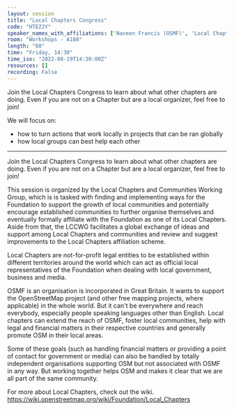 ```yaml
---
layout: session
title: "Local Chapters Congress"
code: "HTEZJY"
speaker_names_with_affiliations: ['Naveen Francis (OSMF)', 'Local Chapters &amp; Communities working group (OSMF)', 'Maggie Cawley (OpenStreetMap US)', 'Charles Chilufya (OSMF)']
room: "Workshops - A108"
length: "60"
time: "Friday, 14:30"
time_iso: "2022-08-19T14:30:00Z"
resources: []
recording: False
---
```


Join the Local Chapters Congress to learn about what other chapters are doing. Even if you are not on a Chapter but are a local organizer, feel free to join!

We will focus on:
- how to turn actions that work locally in projects that can be ran globally
- how local groups can best help each other

<hr>

Join the Local Chapters Congress to learn about what other chapters are doing. Even if you are not on a Chapter but are a local organizer, feel free to join!

This session is organized by the Local Chapters and Communities Working Group, which is is tasked with finding and implementing ways for the Foundation to support the growth of local communities and potentially encourage established communities to further organise themselves and eventually formally affiliate with the Foundation as one of its Local Chapters. Aside from that, the LCCWG facilitates a global exchange of ideas and support among Local Chapters and communities and review and suggest improvements to the Local Chapters affiliation scheme. 

Local Chapters are not-for-profit legal entities to be established within different territories around the world which can act as official local representatives of the Foundation when dealing with local government, business and media.

OSMF is an organisation is incorporated in Great Britain. It wants to support the OpenStreetMap project (and other free mapping projects, where applicable) in the whole world. But it can't be everywhere and reach everybody, especially people speaking languages other than English. Local chapters can extend the reach of OSMF, foster local communities, help with legal and financial matters in their respective countries and generally promote OSM in their local areas.

Some of these goals (such as handling financial matters or providing a point of contact for government or media) can also be handled by totally independent organisations supporting OSM but not associated with OSMF in any way. But working together helps OSM and makes it clear that we are all part of the same community.

For more about Local Chapters, check out the wiki. https://wiki.openstreetmap.org/wiki/Foundation/Local_Chapters


